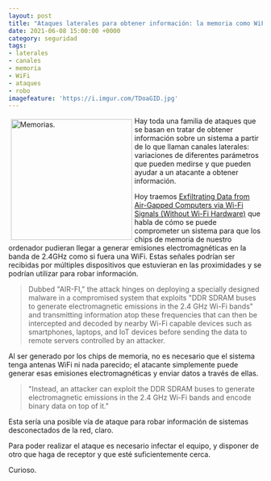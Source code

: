 ```yaml
---
layout: post
title: "Ataques laterales para obtener información: la memoria como WiFi"
date: 2021-06-08 15:00:00 +0000
category: seguridad
tags:
- laterales
- canales
- memoria 
- WiFi
- ataques
- robo
imagefeature: 'https://i.imgur.com/TDoaGID.jpg'
---
```

<a href="https://avecesunafoto.wordpress.com/2021/03/19/memorias/" title="Memorias."><img src="https://i.imgur.com/TDoaGID.jpg" alt="Memorias." width="240" style="float:left; margin:5px"></a>
Hay toda una familia de ataques que se basan en tratar de obtener información sobre un sistema a partir de lo que llaman canales laterales: variaciones de diferentes parámetros que pueden medirse y que pueden ayudar a un atacante a obtener información.

Hoy traemos [Exfiltrating Data from Air-Gapped Computers via Wi-Fi Signals (Without Wi-Fi Hardware)](https://thehackernews.com/2020/12/exfiltrating-data-from-air-gapped.html) que habla de cómo se puede comprometer un sistema para que los chips de memoria de nuestro ordenador pudieran llegar a generar emisiones electromagnéticas en la banda de 2.4GHz como si fuera una WiFi.
Estas señales podrían ser recibidas por múltiples dispositivos que estuvieran en las proximidades y se podrían utilizar para robar información.

> Dubbed "AIR-FI," the attack hinges on deploying a specially designed malware in a compromised system that exploits "DDR SDRAM buses to generate electromagnetic emissions in the 2.4 GHz Wi-Fi bands" and transmitting information atop these frequencies that can then be intercepted and decoded by nearby Wi-Fi capable devices such as smartphones, laptops, and IoT devices before sending the data to remote servers controlled by an attacker. 

Al ser generado por los chips de memoria, no es necesario que el sistema tenga antenas WiFi ni nada parecido; el atacante simplemente puede generar esas emisiones electromagnéticas y enviar datos a través de ellas.

> "Instead, an attacker can exploit the DDR SDRAM buses to generate electromagnetic emissions in the 2.4 GHz Wi-Fi bands and encode binary data on top of it."

Esta sería una posible vía de ataque para robar información de sistemas desconectados de la red, claro.

Para poder realizar el ataque es necesario infectar el equipo, y disponer de otro que haga de receptor y que esté suficientemente cerca.

Curioso.
